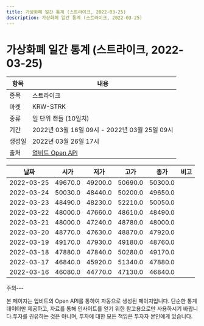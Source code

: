 ```yaml
---
title: 가상화폐 일간 통계 (스트라이크, 2022-03-25)
description: 가상화폐 일간 통계 (스트라이크, 2022-03-25)
---
```


가상화폐 일간 통계 (스트라이크, 2022-03-25)
===

|항목|내용|
|--|--|
|종목|스트라이크|
|마켓|KRW-STRK|
|종류|일 단위 캔들 (10일치)|
|기간|2022년 03월 16일 09시 - 2022년 03월 25일 09시|
|생성일|2022년 03월 26일 17시|
|출처|[업비트 Open API](https://docs.upbit.com)|


|날짜|시가|저가|고가|종가|비고|
|--|--|--|--|--|--|
|2022-03-25|49670.0|49200.0|50690.0|50300.0|    |
|2022-03-24|50030.0|48440.0|50200.0|49650.0|    |
|2022-03-23|48490.0|48230.0|52210.0|50050.0|    |
|2022-03-22|48000.0|47660.0|48610.0|48490.0|    |
|2022-03-21|48000.0|47240.0|48780.0|48000.0|    |
|2022-03-20|48770.0|47630.0|48870.0|47920.0|    |
|2022-03-19|49170.0|47930.0|49180.0|48760.0|    |
|2022-03-18|47880.0|47840.0|50280.0|49170.0|    |
|2022-03-17|46840.0|45920.0|51340.0|47880.0|    |
|2022-03-16|46080.0|44770.0|47130.0|46840.0|    |


주의---

본 페이지는 업비트의 Open API를 통하여 자동으로 생성된 페이지입니다. 단순한 통계 데이터만 제공하고, 자료를 통해 인사이트를 얻기 위한 참고용으로만 사용하시기 바랍니다.투자를 권유하는 것은 아니며, 투자에 대한 모든 책임은 투자자 본인에게 있습니다.